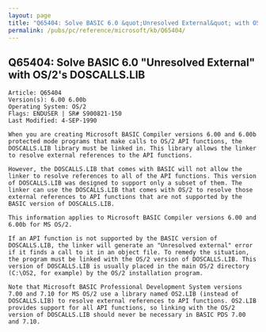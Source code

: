 ```yaml
---
layout: page
title: "Q65404: Solve BASIC 6.0 &quot;Unresolved External&quot; with OS/2's DOSCALLS.LIB"
permalink: /pubs/pc/reference/microsoft/kb/Q65404/
---
```


## Q65404: Solve BASIC 6.0 &quot;Unresolved External&quot; with OS/2's DOSCALLS.LIB

	Article: Q65404
	Version(s): 6.00 6.00b
	Operating System: OS/2
	Flags: ENDUSER | SR# S900821-150
	Last Modified: 4-SEP-1990
	
	When you are creating Microsoft BASIC Compiler versions 6.00 and 6.00b
	protected mode programs that make calls to OS/2 API functions, the
	DOSCALLS.LIB library must be linked in. This library allows the linker
	to resolve external references to the API functions.
	
	However, the DOSCALLS.LIB that comes with BASIC will not allow the
	linker to resolve references to all of the API functions. This version
	of DOSCALLS.LIB was designed to support only a subset of them. The
	linker can use the DOSCALLS.LIB that comes with OS/2 to resolve those
	external references to API functions that are not supported by the
	BASIC version of DOSCALLS.LIB.
	
	This information applies to Microsoft BASIC Compiler versions 6.00 and
	6.00b for MS OS/2.
	
	If an API function is not supported by the BASIC version of
	DOSCALLS.LIB, the linker will generate an "Unresolved external" error
	if it finds a call to it in an object file. To remedy the situation,
	the program must be linked with the OS/2 version of DOSCALLS.LIB. This
	version of DOSCALLS.LIB is usually placed in the main OS/2 directory
	(C:\OS2, for example) by the OS/2 installation program.
	
	Note that Microsoft BASIC Professional Development System versions
	7.00 and 7.10 for MS OS/2 use a library named OS2.LIB (instead of
	DOSCALLS.LIB) to resolve external references to API functions. OS2.LIB
	provides support for all API functions, so linking with the OS/2
	version of DOSCALLS.LIB should never be necessary in BASIC PDS 7.00
	and 7.10.
